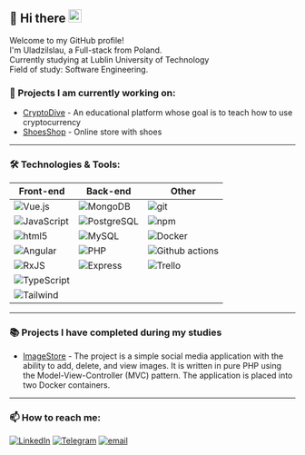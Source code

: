 ## :ocean: Hi there <img src="https://slackmojis.com/emojis/63871-clippy-tap/download" width="23"/>

Welcome to my GitHub profile!  
I'm Uladzilslau, a Full-stack from Poland.  
Currently studying at Lublin University of Technology  
Field of study: Software Engineering.

### 🔭 Projects I am currently working on:

* [CryptoDive](https://github.com/NonNoname1201/Crypto-Dive) - An educational platform whose goal is to teach how to use cryptocurrency
* [ShoesShop](https://github.com/NonNoname1201/ShoeShop) - Online store with shoes
---

### 🛠️ Technologies & Tools:

| Front-end | Back-end | Other |
| -------- | -------- | -------- |
| ![Vue.js](https://img.shields.io/badge/-Vue.js-137052?style=flat-square&logo=vue.js&logoColor=4FC08D) | ![MongoDB](https://img.shields.io/badge/-MongoDB-13aa52?style=flat-square&logo=mongodb&logoColor=white) | ![git](https://img.shields.io/badge/-Git-F05032?style=flat-square&logo=git&logoColor=white) |
| ![JavaScript](https://img.shields.io/badge/-JavaScript-F9A03C?style=flat-square&logo=javascript&logoColor=white) | ![PostgreSQL](https://img.shields.io/badge/-PostgreSQL-336791?style=flat-square&logo=postgresql&logoColor=white) | ![npm](https://img.shields.io/badge/-NPM-CB3837?style=flat-square&logo=npm&logoColor=white) |
| ![html5](https://img.shields.io/badge/-HTML5-E34F26?style=flat-square&logo=html5&logoColor=white) | ![MySQL](https://img.shields.io/badge/-MySQL-4479A1?style=flat-square&logo=mysql&logoColor=white) | ![Docker](https://img.shields.io/badge/-Docker-46a2f1?style=flat-square&logo=docker&logoColor=white) |
| ![Angular](https://img.shields.io/badge/-Angular-DD0031?style=flat-square&logo=angular&logoColor=white) | ![PHP](https://img.shields.io/badge/-PHP-777BB4?style=flat-square&logo=php&logoColor=white) | ![Github actions](https://img.shields.io/badge/-Github%20actions-2088FF?style=flat-square&logo=github-actions&logoColor=white) |
| ![RxJS](https://img.shields.io/badge/-RxJS-B7178C?style=flat-square&logo=reactivex&logoColor=white) | ![Express](https://img.shields.io/badge/-Express-000000?style=flat-square&logo=express&logoColor=white) | ![Trello](https://img.shields.io/badge/-Trello-0079BF?style=flat-square&logo=trello&logoColor=white) |
| ![TypeScript](https://img.shields.io/badge/-TypeScript-007ACC?style=flat-square&logo=typescript&logoColor=white) |  |  |
| ![Tailwind](https://img.shields.io/badge/-Tailwind-38B2AC?style=flat-square&logo=tailwind-css&logoColor=white) |  |  |


<!-- GitHub Stats
### 📈 GitHub Stats:

![Uladzislau's GitHub stats](https://github-readme-stats.vercel.app/api?username=krasnw&show_icons=true&theme=radical)
-->
---

### 📚 Projects I have completed during my studies 

* [ImageStore](https://github.com/krasnw/img-strg-Docker) - The project is a simple social media application with the ability to add, delete, and view images. It is written in pure PHP using the Model-View-Controller (MVC) pattern. The application is placed into two Docker containers.

---

### 📫 How to reach me:

[![LinkedIn](https://img.shields.io/badge/-LinkedIn-0077B5?style=flat-square&logo=linkedin&logoColor=white)](https://www.linkedin.com/in/ukras/)
[![Telegram](https://img.shields.io/badge/-Telegram-26A5E4?style=flat-square&logo=telegram&logoColor=white)](https://t.me/mr_clippy)
[![email](https://img.shields.io/badge/-Email-D14836?style=flat-square&logo=gmail&logoColor=white)](mailto:w.krasnowicki@icloud.com)
